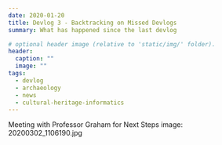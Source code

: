```yaml
---
date: 2020-01-20
title: Devlog 3 - Backtracking on Missed Devlogs 
summary: What has happened since the last devlog

# optional header image (relative to 'static/img/' folder).
header:
  caption: ""
  image: ""
tags:
  - devlog
  - archaeology
  - news
  - cultural-heritage-informatics
---
```

Meeting with Professor Graham for Next Steps 
image: 20200302_1106190.jpg
